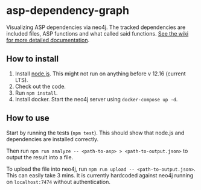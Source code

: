 asp-dependency-graph
====================

Visualizing ASP dependencies via neo4j. The tracked dependencies are included
files, ASP functions and what called said functions. [See the wiki for more detailed documentation](https://github.com/debitoor/asp-dependency-graph/wiki).


How to install
--------------

1. Install [node.js](https://nodejs.org). This might not run on anything before v 12.16 (current LTS).
2. Check out the code.
3. Run `npm install`.
4. Install docker. Start the neo4j server using `docker-compose up -d`.


How to use
----------

Start by running the tests (`npm test`). This should show that node.js and
dependencies are installed correctly.

Then run `npm run analyze -- <path-to-asp> > <path-to-output.json>` to output
the result into a file.

To upload the file into neo4j, run `npm run upload -- <path-to-output.json>`.
This can easily take 3 mins. It is currently hardcoded against neo4j running on
`localhost:7474` without authentication.

